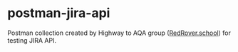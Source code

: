 # postman-jira-api
Postman collection created by Highway to AQA group ([RedRover.school](https://redrover.school/)) for testing JIRA API.
